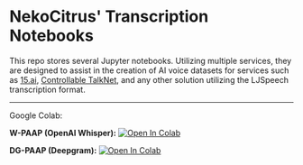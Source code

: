 # NekoCitrus' Transcription Notebooks
This repo stores several Jupyter notebooks. Utilizing multiple services, they are designed to assist in the creation of AI voice datasets for services such as [15.ai](https://15.ai), [Controllable TalkNet](https://github.com/justinjohn0306/TalkNET-colab), and any other solution utilizing the LJSpeech transcription format.

---
Google Colab:

**W-PAAP (OpenAI Whisper):** <a href="https://colab.research.google.com/github/NekoCitrus/NekoCitrusTranscriptionNotebooks/blob/main/Whisper-Powered%20Automatic%20Audio%20Processor%20(W-PAAP)%20v0.ipynb" target="_parent"><img src="https://colab.research.google.com/assets/colab-badge.svg" alt="Open In Colab"/></a>

**DG-PAAP (Deepgram):** <a href="https://colab.research.google.com/github/NekoCitrus/NekoCitrusTranscriptionNotebooks/blob/main/Deepgram-Powered%20Automatic%20Audio%20Processor%20(DG-PAAP)%20v0.ipynb" target="_parent"><img src="https://colab.research.google.com/assets/colab-badge.svg" alt="Open In Colab"/>
